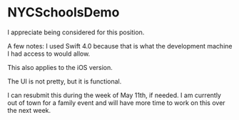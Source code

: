 # NYCSchoolsDemo
I appreciate being considered for this position.

A few notes:
I used Swift 4.0 because that is what the development machine I had access to would allow.

This also applies to the iOS version.

The UI is not pretty, but it is functional.

I can resubmit this during the week of May 11th, if needed.  I am currently out of town for a family event and will have more time to work on this over the next week.
